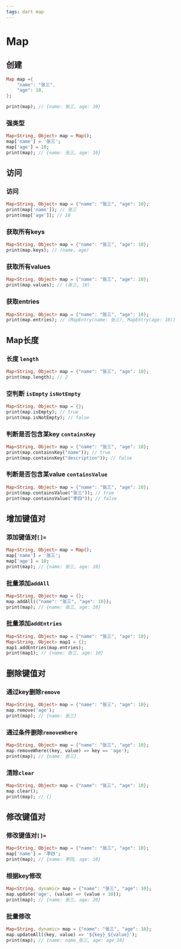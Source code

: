 ```yaml
---
tags: dart map
---
```


# Map

## 创建

```dart
Map map ={
	"name": "张三",
	"age": 10,
};

print(map); // {name: 张三, age: 10}
```

### 强类型

```dart
Map<String, Object> map = Map();
map['name'] = '张三';
map['age'] = 10;
print(map); // {name: 张三, age: 10}
```

## 访问

### 访问

```dart
Map<String, Object> map = {"name": "张三", "age": 10};
print(map['name']); // 张三
print(map['age']); // 10
```

### 获取所有keys

```dart
Map<String, Object> map = {"name": "张三", "age": 10};
print(map.keys); // (name, age)
```

### 获取所有values

```dart
Map<String, Object> map = {"name": "张三", "age": 10};
print(map.values); // (张三, 10)
```

### 获取entries

```dart
Map<String, Object> map = {"name": "张三", "age": 10};
print(map.entries); // (MapEntry(name: 张三), MapEntry(age: 10))
```

## Map长度

### 长度 `length`

```dart
Map<String, Object> map = {"name": "张三", "age": 10};
print(map.length); // 2
```

### 空判断 `isEmpty` `isNotEmpty`

```dart
Map<String, Object> map = {};
print(map.isEmpty); // true
print(map.isNotEmpty); // false
```

### 判断是否包含某key `containsKey`

```dart
Map<String, Object> map = {"name": "张三", "age": 10};
print(map.containsKey("name")); // true
print(map.containsKey("description")); // false
```

### 判断是否包含某value `containsValue`

```dart
Map<String, Object> map = {"name": "张三", "age": 10};
print(map.containsValue("张三")); // true
print(map.containsValue("李四")); // false
```

## 增加键值对

### 添加键值对`[]=`

```dart
Map<String, Object> map = Map();
map['name'] = '张三';
map['age'] = 10;
print(map); // {name: 张三, age: 10}
```

### 批量添加`addAll`

```dart
Map<String, Object> map = {};
map.addAll({"name": "张三", "age": 10});
print(map); // {name: 张三, age: 10}
```

### 批量添加`addEntries`

```dart
Map<String, Object> map = {"name": "张三", "age": 10};
Map<String, Object> map1 = {};
map1.addEntries(map.entries);
print(map1); // {name: 张三, age: 10}
```

## 删除键值对

### 通过key删除`remove`

```dart
Map<String, Object> map = {"name": "张三", "age": 10};
map.remove('age');
print(map); // {name: 张三}
```

### 通过条件删除`removeWhere`

```dart
Map<String, Object> map = {"name": "张三", "age": 10};
map.removeWhere((key, value) => key == 'age');
print(map); // {name: 张三}
```

### 清除`clear`

```dart
Map<String, Object> map = {"name": "张三", "age": 10};
map.clear();
print(map); // {}
```

## 修改键值对

### 修改键值对`[]=`

```dart
Map<String, Object> map = {"name": "张三", "age": 10};
map['name'] = '李四';
print(map); // {name: 李四, age: 10}
```

### 根据key修改

```dart
Map<String, dynamic> map = {"name": "张三", "age": 10};
map.update('age', (value) => (value + 10));
print(map); // {name: 张三, age: 20}
```

### 批量修改

```dart
Map<String, dynamic> map = {"name": "张三", "age": 10};
map.updateAll((key, value) => '${key}_${value}');
print(map); // {name: name_张三, age: age_10}
```











